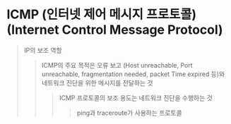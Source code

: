 # ICMP (인터넷 제어 메시지 프로토콜) (Internet Control Message Protocol)

> IP의 보조 역할
>
> > ICMP의 주요 목적은 오류 보고 (Host unreachable, Port unreachable, fragmentation needed, packet Time expired 등)와 네트워크 진단을 위한 메시지를 전달하는 것
> >
> > > ICMP 프로토콜의 보조 용도는 네트워크 진단을 수행하는 것
> > >
> > > > ping과 traceroute가 사용하는 프로토콜
